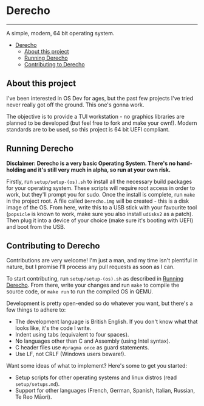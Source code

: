 # Derecho
---
A simple, modern, 64 bit operating system.

- [Derecho](#derecho)
	- [About this project](#about-this-project)
	- [Running Derecho](#running-derecho)
	- [Contributing to Derecho](#contributing-to-derecho)

## About this project
I've been interested in OS Dev for ages, but the past few projects I've tried never really got off the ground. This one's gonna work.

The objective is to provide a TUI workstation - no graphics libraries are planned to be developed (but feel free to fork and make your own!). Modern standards are to be used, so this project is 64 bit UEFI compliant.

## Running Derecho
**Disclaimer: Derecho is a very basic Operating System. There's no hand-holding and it's still very much in alpha, so run at your own risk.**

Firstly, run `setup/setup-(os).sh` to install all the necessary build packages for your operating system. These scripts will require root access in order to work, but they'll prompt you for sudo. Once the install is complete, run `make` in the project root. A file called `Derecho.img` will be created - this is a disk image of the OS. From here, write this to a USB stick with your favourite tool (`popsicle` is known to work, make sure you also install `udisks2` as a patch). Then plug it into a device of your choice (make sure it's booting with UEFI) and boot from the USB.

## Contributing to Derecho
Contributions are very welcome! I'm just a man, and my time isn't plentiful in nature, but I promise I'll process any pull requests as soon as I can.

To start contributing, run `setup/setup-(os).sh` as described in [Running Derecho](#running-derecho). From there, write your changes and run `make` to compile the source code, or `make run` to run the compiled OS in QEMU.

Development is pretty open-ended so do whatever you want, but there's a few things to adhere to:
 - The development language is British English. If you don't know what that looks like, it's the code I write.
 - Indent using tabs (equivalent to four spaces).
 - No languages other than C and Assembly (using Intel syntax).
 - C header files use `#pragma once` as guard statements.
 - Use LF, not CRLF (Windows users beware!).

Want some ideas of what to implement? Here's some to get you started:
 - Setup scripts for other operating systems and linux distros (read `setup/setups.md`).
 - Support for other languages (French, German, Spanish, Italian, Russian, Te Reo Māori).